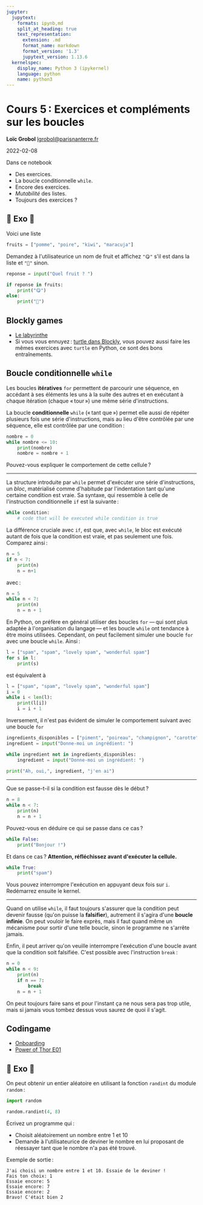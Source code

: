 ```yaml
---
jupyter:
  jupytext:
    formats: ipynb,md
    split_at_heading: true
    text_representation:
      extension: .md
      format_name: markdown
      format_version: '1.3'
      jupytext_version: 1.13.6
  kernelspec:
    display_name: Python 3 (ipykernel)
    language: python
    name: python3
---
```


<!-- LTeX: language=fr -->
<!-- #region slideshow={"slide_type": "slide"} -->
Cours 5 : Exercices et compléments sur les boucles
==================================================

**Loïc Grobol** [<lgrobol@parisnanterre.fr>](mailto:lgrobol@parisnanterre.fr)

2022-02-08
<!-- #endregion -->

Dans ce notebook

- Des exercices.
- La boucle conditionnelle `while`.
- Encore des exercices.
- *Mutabilité* des listes.
- Toujours des exercices ?

## 🔄 Exo 🔄

Voici une liste

```python
fruits = ["pomme", "poire", "kiwi", "maracuja"]
```

Demandez à l'utilisateurice un nom de fruit et affichez `"😋"` s'il est dans la liste et `"🤨"` sinon.

```python
reponse = input("Quel fruit ? ")

if reponse in fruits:
    print("😋")
else:
    print("🤨")
```

## Blockly games

- [Le labyrinthe](https://blockly.games/maze?lang=fr)
- Si vous vous ennuyez : [turtle dans Blockly](https://blockly.games/turtle?lang=fr), vous pouvez
  aussi faire les mêmes exercices avec `turtle` en Python, ce sont des bons entraînements.

## Boucle conditionnelle `while`

Les boucles **itératives** `for` permettent de parcourir une séquence, en accédant à ses éléments
les uns à la suite des autres et en exécutant à chaque itération (chaque « tour ») une même série d'instructions.

La boucle **conditionnelle** `while` (« tant que ») permet elle aussi de répéter plusieurs fois une
série d'instructions, mais au lieu d'être contrôlée par une séquence, elle est contrôlée par une
condition :

```python
nombre = 0
while nombre <= 10:
    print(nombre)
    nombre = nombre + 1
```

Pouvez-vous expliquer le comportement de cette cellule ?

---

<!-- #region -->
La structure introduite par `while` permet d'exécuter une série d'instructions, un *bloc*,
matérialisé comme d'habitude par l'indentation tant qu'une certaine condition est vraie. Sa syntaxe,
qui ressemble à celle de l'instruction conditionnelle `if` est la suivante :

```python
while condition:
    # code that will be executed while condition is true
```

<!-- #endregion -->

La différence cruciale avec `if`, est que, avec `while`, le bloc est exécuté autant de fois que la
condition est vraie, et pas seulement une fois. Comparez ainsi :

```python
n = 5
if n < 7:
    print(n)
    n = n+1
```

avec :

```python
n = 5
while n < 7:
    print(n)
    n = n + 1
```

En Python, on préfère en général utiliser des boucles `for` — qui sont plus adaptée à l'organisation
du langage — et les boucle `while` ont tendance à être moins utilisées. Cependant, on peut
facilement simuler une boucle `for` avec une boucle `while`. Ainsi :

```python
l = ["spam", "spam", "lovely spam", "wonderful spam"]
for s in l:
    print(s)
```

est équivalent à

```python
l = ["spam", "spam", "lovely spam", "wonderful spam"]
i = 0
while i < len(l):
    print(l[i])
    i = i + 1
```

Inversement, il n'est pas évident de simuler le comportement suivant avec une boucle `for`

```python tags=["skip-execution"]
ingredients_disponibles = ["piment", "poireau", "champignon", "carotte"]
ingredient = input("Donne-moi un ingrédient: ")

while ingredient not in ingredients_disponibles:
    ingredient = input("Donne-moi un ingrédient: ")
    
print("Ah, oui,", ingredient, "j'en ai")
```

---

Que se passe-t-il si la condition est fausse dès le début ?

```python
n = 8
while n < 7:
    print(n)
    n = n + 1
```

Pouvez-vous en déduire ce qui se passe dans ce cas ?

```python
while False:
    print("Bonjour !")
```

Et dans ce cas ? **Attention, réfléchissez avant d'exécuter la cellule.**

```python tags=["skip-execution"]
while True:
    print("spam")
```

Vous pouvez interrompre l'exécution en appuyant deux fois sur `i`. Redémarrez ensuite le kernel.

---

Quand on utilise `while`, il faut toujours s'assurer que la condition peut devenir fausse (qu'on
puisse la **falsifier**), autrement il s'agira d'une **boucle infinie**. On peut vouloir le faire
exprès, mais il faut quand même un mécanisme pour sortir d'une telle boucle, sinon le programme ne
s'arrête jamais.

Enfin, il peut arriver qu'on veuille interrompre l'exécution d'une boucle avant que la condition
soit falsifiée. C'est possible avec l'instruction `break` :

```python
n = 0
while n < 9:
    print(n)
    if n == 7:
        break
    n = n + 1
```

On peut toujours faire sans et pour l'instant ça ne nous sera pas trop utile, mais si jamais vous
tombez dessus vous saurez de quoi il s'agit.

## Codingame

- [Onboarding](https://www.codingame.com/training/easy/onboarding)
- [Power of Thor E01](https://www.codingame.com/training/easy/power-of-thor-episode-1)

## 🤔 Exo 🤔

On peut obtenir un entier aléatoire en utilisant la fonction `randint` du module `random` :

```python
import random
```

```python
random.randint(4, 8)
```

Écrivez un programme qui :

- Choisit aléatoirement un nombre entre $1$ et $10$
- Demande à l'utilisateurice de deviner le nombre en lui proposant de réessayer tant que le nombre
  n'a pas été trouvé.

Exemple de sortie :

```text
J'ai choisi un nombre entre 1 et 10. Essaie de le deviner !
Fais ton choix: 1
Essaie encore: 5
Essaie encore: 7
Essaie encore: 2
Bravo! C'était bien 2
```
